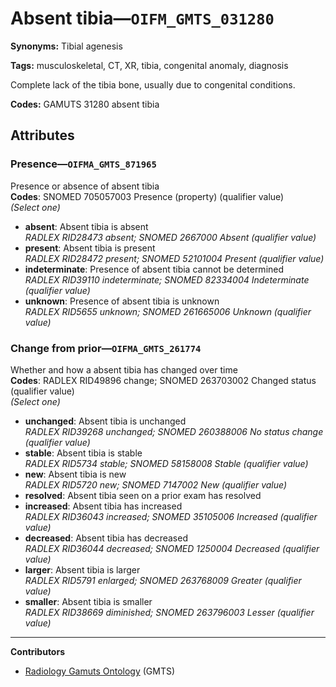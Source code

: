 # Absent tibia—`OIFM_GMTS_031280`

**Synonyms:** Tibial agenesis

**Tags:** musculoskeletal, CT, XR, tibia, congenital anomaly, diagnosis

Complete lack of the tibia bone, usually due to congenital conditions.

**Codes:** GAMUTS 31280 absent tibia

## Attributes

### Presence—`OIFMA_GMTS_871965`

Presence or absence of absent tibia  
**Codes**: SNOMED 705057003 Presence (property) (qualifier value)  
*(Select one)*

- **absent**: Absent tibia is absent  
_RADLEX RID28473 absent; SNOMED 2667000 Absent (qualifier value)_
- **present**: Absent tibia is present  
_RADLEX RID28472 present; SNOMED 52101004 Present (qualifier value)_
- **indeterminate**: Presence of absent tibia cannot be determined  
_RADLEX RID39110 indeterminate; SNOMED 82334004 Indeterminate (qualifier value)_
- **unknown**: Presence of absent tibia is unknown  
_RADLEX RID5655 unknown; SNOMED 261665006 Unknown (qualifier value)_

### Change from prior—`OIFMA_GMTS_261774`

Whether and how a absent tibia has changed over time  
**Codes**: RADLEX RID49896 change; SNOMED 263703002 Changed status (qualifier value)  
*(Select one)*

- **unchanged**: Absent tibia is unchanged  
_RADLEX RID39268 unchanged; SNOMED 260388006 No status change (qualifier value)_
- **stable**: Absent tibia is stable  
_RADLEX RID5734 stable; SNOMED 58158008 Stable (qualifier value)_
- **new**: Absent tibia is new  
_RADLEX RID5720 new; SNOMED 7147002 New (qualifier value)_
- **resolved**: Absent tibia seen on a prior exam has resolved  
- **increased**: Absent tibia has increased  
_RADLEX RID36043 increased; SNOMED 35105006 Increased (qualifier value)_
- **decreased**: Absent tibia has decreased  
_RADLEX RID36044 decreased; SNOMED 1250004 Decreased (qualifier value)_
- **larger**: Absent tibia is larger  
_RADLEX RID5791 enlarged; SNOMED 263768009 Greater (qualifier value)_
- **smaller**: Absent tibia is smaller  
_RADLEX RID38669 diminished; SNOMED 263796003 Lesser (qualifier value)_

---

**Contributors**

- [Radiology Gamuts Ontology](https://gamuts.net/) (GMTS)